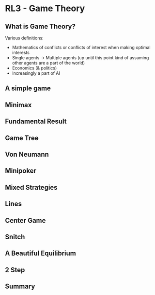 # RL3 - Game Theory

## What is Game Theory?

Various definitions:

- Mathematics of conflicts or conflicts of interest when making optimal interests
- Single agents -> Multiple agents (up until this point kind of assuming other agents are a part of the world)
- Economics (& politics)
- Increasingly a part of AI


## A simple game



## Minimax



## Fundamental Result



## Game Tree



## Von Neumann



## Minipoker



## Mixed Strategies



## Lines



## Center Game



## Snitch



## A Beautiful Equilibrium



## 2 Step



## Summary


